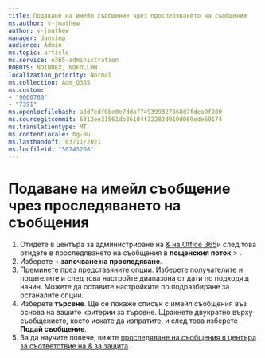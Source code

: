 ```yaml
---
title: Подаване на имейл съобщение чрез проследяването на съобщения
ms.author: v-jmathew
author: v-jmathew
manager: dansimp
audience: Admin
ms.topic: article
ms.service: o365-administration
ROBOTS: NOINDEX, NOFOLLOW
localization_priority: Normal
ms.collection: Adm_O365
ms.custom:
- "9000760"
- "7391"
ms.openlocfilehash: a3d7edf0be0e7ddaf749399327868d7fdea9f980
ms.sourcegitcommit: 6312ee31561db36104f32282d019d069ede69174
ms.translationtype: MT
ms.contentlocale: bg-BG
ms.lasthandoff: 03/11/2021
ms.locfileid: "50743208"
---
```

# <a name="submit-an-email-message-using-message-trace"></a>Подаване на имейл съобщение чрез проследяването на съобщения

1. Отидете в центъра за администриране на [& на Office 365](https://go.microsoft.com/fwlink/p/?linkid=2077143)и след това отидете в проследяването на съобщения в **пощенския поток**  >  [](https://go.microsoft.com/fwlink/?linkid=2101048).
2. Изберете **+ започване на проследяване**.
3. Преминете през представяните опции. Изберете получателите и подателите и след това настройте диапазона от дати по подходящ начин. Можете да оставите настройките по подразбиране за останалите опции.
4. Изберете **търсене**. Ще се покаже списък с имейл съобщения въз основа на вашите критерии за търсене. Щракнете двукратно върху съобщението, което искате да изпратите, и след това изберете **Подай съобщение**.
5. За да научите повече, вижте [проследяване на съобщения в центъра за съответствие на & за защита](https://go.microsoft.com/fwlink/?linkid=2101557).
